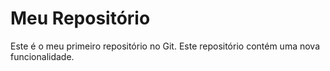  # Meu Repositório  
Este é o meu primeiro repositório no Git.
Este repositório contém uma nova funcionalidade.
